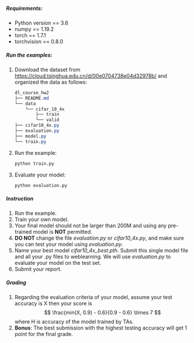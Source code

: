 ##### Requirements:

- Python version == 3.6
- numpy == 1.19.2
- torch == 1.7.1
- torchvision == 0.8.0

##### Run the examples:

1. Download the dataset from https://cloud.tsinghua.edu.cn/d/00e0704738e04d32978b/ and organized the data as follows:

   ```css
   dl_course_hw2
   ├── README.md
   └── data
       └── cifar_10_4x
           ├── train
           └── valid
   ├── cifar10_4x.py
   ├── evaluation.py
   ├── model.py
   └── train.py
   ```

2. Run the example:

   ``` bash
   python train.py
   ```

3. Evaluate your model:

   ```bash
   python evaluation.py
   ```

##### Instruction

1. Run the example.
2. Train your own model. 
3. Your final model should not be larger than 200M and using any pre-trained model is **NOT** permitted.
4. **DO NOT** change the file *evaluation.py* or *cifar10\_4x.py*, and make sure you can test your model using *evaluation.py*. 
5. Name your best model *cifar10\_4x\_best.pth*. Submit this single model file and all your .py files to weblearning. We will use *evaluation.py* to evaluate your model on the test set.
6. Submit your report. 

##### Grading

1. Regarding the evaluation criteria of your model, assume your  test accuracy is X then your score is
$$
\frac{min(X, 0.9) - 0.6}{0.9 - 0.6} \times 7
$$
where H is accuracy of the model trained by TAs.
2. **Bonus**: The best submission with the highest testing accuracy will get 1 point for the final grade.
